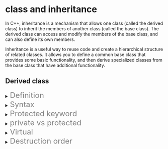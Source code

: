 # class and inheritance
In C++, inheritance is a mechanism that allows one class (called the derived class) to inherit the members of another class (called the base class). The derived class can access and modify the members of the base class, and can also define its own members.

Inheritance is a useful way to reuse code and create a hierarchical structure of related classes. It allows you to define a common base class that provides some basic functionality, and then derive specialized classes from the base class that have additional functionality.

## Derived class
<details>
<summary> <font size="5", color = Gray> Definition </font> </summary>
<div markdown="1">

### Definition
---
In C++, a derived class is a class that is derived from another class, called the base class. The derived class inherits the members of the base class and can add its own members to them.

</div>
</details>

<details>
<summary> <font size="5", color = Gray> Syntax </font> </summary>
<div markdown="1">

### syntax
---
In C++, you can declare a derived class using the syntax:
```c++
class DerivedClassName: [access specifier] BaseClassName {
    // class body
};
```
Here, DerivedClassName is the name of the derived class, BaseClassName is the name of the base class, and access specifier is an optional keyword (such as public, protected, or private) that specifies the access level of the derived class members.

For example, consider the following base class and derived class:
```
class Base {
public:
    int a;
    void foo();
};

class Derived: public Base {
public:
    int b;
    void bar();
};
```


</div>
</details>


<details>
<summary> <font size="5", color = Gray> Protected keyword </font> </summary>
<div markdown="1">


### `protected` keyword
---
 in C++, the protected keyword is used to specify the member visibility of a class. 
 Members of a class that are declared protected are accessible from within the class itself and from derived classes,
but are not accessible from outside the class or from non-derived classes.

```c++
class Base {
protected:
    int a;
    int b;

public:
    void foo();
};

class Derived: public Base {
public:
    void bar() {
        a = 10;
        b = 20;
    }
};

int main() {
    Derived d;
    d.bar();
    return 0;
}
```
In this example, the Base class has two protected member variables, a and b, and a public member function, foo. The Derived class is derived from the Base class and has a public member function, bar.

Inside the bar function, the Derived class has access to the protected member variables a and b of the Base class. However, if we try to access these variables from outside the Derived class, we will get a compile error.

The protected keyword is often used in inheritance to allow derived classes to access the protected members of their base classes. This can be useful when you want to hide the implementation details of a class from the outside world, but still allow derived classes to access and modify certain members of the base class.

- inherit as public => no change is access keyword.
base class :  private / public /protected ->  derived class : private / public / protecte.

- inherit as private => all member access keyword become private.

- inherit as protected => `public` access becomes `protected`.
base :  private / public / protected -> derived : private / protected / protected 가 된다.

</div>
</details>

<details>
<summary> <font size="5", color = Gray> private vs protected </font> </summary>
<div markdown="1">

### `private` vs `protected`
---
In C++, the private and protected keywords are used to specify the member visibility of a class. Members of a class that are declared private are only accessible from within the class itself, while members of a class that are declared protected are accessible from within the class itself and from derived classes. However, access to the variable is allowed only for the class and its derived classes, not for other instances of other classes.

```c++
class Base {
private:
    int a;

protected:
    int b;

public:
    void foo();
};

class Derived: public Base {
public:
    void bar() {
        a = 10; // compile error: 'a' is private
        b = 20; // okay, 'b' is protected
    }
};

int main() {
    Base b;
    b.a = 10; // compile error: 'a' is private
    b.b = 20; // compile error: 'b' is protected
    return 0;
}

```

</div>
</details>

<details>
<summary> <font size="5", color = Gray> Virtual </font> </summary>
<div markdown="1">

### `virtual`
---
In C++, the virtual keyword is used to specify that a member function or destructor is virtual. A virtual function is a member function that can be overridden by derived classes.

The virtual keyword is most often used in conjunction with inheritance. When a class is derived from a base class and overrides a virtual function of the base class, the derived class function is called instead of the base class function when the function is called through a reference or pointer to the base class.

Here is an example of a base class with a virtual function and a derived class that overrides the virtual function:
```c++
#include <iostream>

class Base {
public:
    virtual void foo() {
        std::cout << "Base::foo()" << std::endl;
    }
};

class Derived: public Base {
public:
    void foo() {
        std::cout << "Derived::foo()" << std::endl;
    }
};

int main() {
    Base* b = new Derived;
    b->foo(); // prints "Derived::foo()"
    delete b;
    return 0;
}

```
In this example, the Base class has a virtual function foo, and the Derived class overrides the foo function. When we create a pointer to a Derived object and call the foo function through the pointer, the Derived version of the function is called, rather than the Base version.

The virtual keyword is also used to specify that a destructor is virtual. A virtual destructor ensures that the correct destructor is called when an object of a derived class is deleted through a pointer to the base class.

This mechanism is achieved by using a mechanism called virtual function table or vtable, it's a table of function pointers. Each class that has virtual function(s) has a vtable, and it's used to look up the correct implementation of a virtual function at runtime.

When a virtual function is called through a pointer or a reference to the base class, the runtime system looks up the vtable associated with the object's type to find the correct implementation of the function to call.

This allows for runtime polymorphism, where an object's behavior can be determined at runtime based on its actual type, rather than its declared type.
</div>
</details>


<details>
<summary> <font size="5", color=Gray> Destruction order </font> </summary>
<div markdown="1">

### destructor order
In C++, when an object of a derived class is destroyed, the destructors for the base class and the derived class are called in the opposite order in which the constructors were called.

This is because the destructors of the base class and derived class are responsible for releasing any resources (such as memory or file handles) that were allocated during the construction of the object. If the destructors were called in the same order as the constructors, the resources of the base class would be released before the resources of the derived class, which could cause problems if the derived class relies on the resources of the base class.

For example, consider the following base class and derived class:
```c++
#include <iostream>

class Base {
public:
    Base() {
        std::cout << "Base constructor" << std::endl;
    }
    ~Base() {
        std::cout << "Base destructor" << std::endl;
    }
};

class Derived: public Base {
public:
    Derived() {
        std::cout << "Derived constructor" << std::endl;
    }
    ~Derived() {
        std::cout << "Derived destructor" << std::endl;
    }
};

int main() {
    Derived d;
    return 0;
}

```
When the Derived object is created, the constructors for the Base class and the Derived class are called in the order in which they are declared. However, when the Derived object is destroyed, the destructors for the Derived class and the Base class are called in the opposite order:

```c++
Base constructor
Derived constructor
Derived destructor
Base destructor
```
This ensures that the resources of the derived class are released before the resources of the base class, which helps to prevent problems caused by resource dependencies.

</div>
</details>
